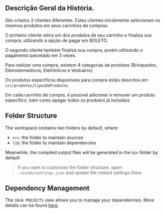 ## Descrição Geral da História.

São criados 2 clientes diferentes. Estes clientes inicialmente selecionam os mesmos produtos
em seus carrinhos de compras.

O primeiro cliente retira um dos produtos de seu carrinho e finaliza sua compra, utilizando
a opção de pagar em BOLETO.

O segundo cliente também finaliza sua compra, porém utilizando o pagamento parcelado em 3 vezes.

Para realizar uma compra, existem 4 categorias de produtos (Brinquedos, Eletrodomésticos, Eletrônicos e Vestuário). 

Os produtos específicos disponíveis para compra estão descritos em
`src/produtos/tiposDeProdutos`.

Em cada carrinho de compra, é possível adicionar e remover um produto específico, bem como apagar todos os produtos já incluídos.


## Folder Structure

The workspace contains two folders by default, where:

- `src`: the folder to maintain sources
- `lib`: the folder to maintain dependencies

Meanwhile, the compiled output files will be generated in the `bin` folder by default.

> If you want to customize the folder structure, open `.vscode/settings.json` and update the related settings there.

## Dependency Management

The `JAVA PROJECTS` view allows you to manage your dependencies. More details can be found [here](https://github.com/microsoft/vscode-java-dependency#manage-dependencies).
